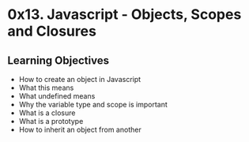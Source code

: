 # 0x13. Javascript - Objects, Scopes and Closures


## Learning Objectives

- How to create an object in Javascript
- What this means
- What undefined means
- Why the variable type and scope is important
- What is a closure
- What is a prototype
- How to inherit an object from another
